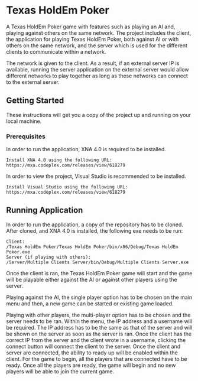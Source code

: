 # Texas HoldEm Poker

A Texas HoldEm Poker game with features such as playing an AI and, playing against others on the same network. The project includes the client, the application for playing Texas HoldEm Poker, both against AI or with others on the same network, and the server which is used for the different clients to communicate within a network.

The network is given to the client. As a result, if an external server IP is available, running the server application on the external server would allow different networks to play together as long as these networks can connect to the external server.

## Getting Started

These instructions will get you a copy of the project up and running on your local machine.

### Prerequisites

In order to run the application, XNA 4.0 is required to be installed. 

```
Install XNA 4.0 using the following URL:
https://mxa.codeplex.com/releases/view/618279
```

In order to view the project, Visual Studio is recommended to be installed.

```
Install Visual Studio using the following URL:
https://mxa.codeplex.com/releases/view/618279
```

## Running Application

In order to run the application, a copy of the repository has to be cloned. After cloned, and XNA 4.0 is installed, the following exe needs to be run:
  
```
Client:
/Texas HoldEm Poker/Texas HoldEm Poker/bin/x86/Debug/Texas HoldEm Poker.exe
Server (if playing with others):
/Server/Multiple Clients Server/bin/Debug/Multiple Clients Server.exe
```

Once the client is ran, the Texas HoldEm Poker game will start and the game will be playable either against the AI or against other players using the server. 

Playing against the AI, the single player option has to be chosen on the main menu and then, a new game can be started or existing game loaded.

Playing with other players, the multi-player option has to be chosen and the server needs to be ran. Within the menu, the IP address and a username will be required. The IP address has to be the same as that of the server and will be shown on the server as soon as the server is ran. Once the client has the correct IP from the server and the client wrote in a username, clicking the connect button will connect the client to the server. Once the client and server are connected, the ability to ready up will be enabled within the client. For the game to begin, all the players that are connected have to be ready. Once all the players are ready, the game will begin and no new players will be able to join the current game. 